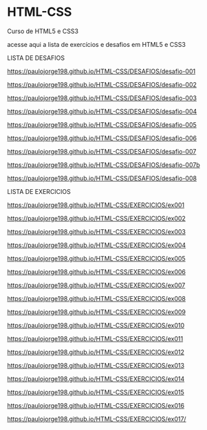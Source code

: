 # HTML-CSS
 Curso de HTML5 e CSS3

acesse aqui a lista de exercícios e desafios em HTML5 e CSS3

LISTA DE DESAFIOS

https://paulojorge198.github.io/HTML-CSS/DESAFIOS/desafio-001

https://paulojorge198.github.io/HTML-CSS/DESAFIOS/desafio-002

https://paulojorge198.github.io/HTML-CSS/DESAFIOS/desafio-003

https://paulojorge198.github.io/HTML-CSS/DESAFIOS/desafio-004

https://paulojorge198.github.io/HTML-CSS/DESAFIOS/desafio-005

https://paulojorge198.github.io/HTML-CSS/DESAFIOS/desafio-006

https://paulojorge198.github.io/HTML-CSS/DESAFIOS/desafio-007

https://paulojorge198.github.io/HTML-CSS/DESAFIOS/desafio-007b

https://paulojorge198.github.io/HTML-CSS/DESAFIOS/desafio-008

LISTA DE EXERCICIOS

https://paulojorge198.github.io/HTML-CSS/EXERCICIOS/ex001

https://paulojorge198.github.io/HTML-CSS/EXERCICIOS/ex002

https://paulojorge198.github.io/HTML-CSS/EXERCICIOS/ex003

https://paulojorge198.github.io/HTML-CSS/EXERCICIOS/ex004

https://paulojorge198.github.io/HTML-CSS/EXERCICIOS/ex005

https://paulojorge198.github.io/HTML-CSS/EXERCICIOS/ex006

https://paulojorge198.github.io/HTML-CSS/EXERCICIOS/ex007

https://paulojorge198.github.io/HTML-CSS/EXERCICIOS/ex008

https://paulojorge198.github.io/HTML-CSS/EXERCICIOS/ex009

https://paulojorge198.github.io/HTML-CSS/EXERCICIOS/ex010

https://paulojorge198.github.io/HTML-CSS/EXERCICIOS/ex011

https://paulojorge198.github.io/HTML-CSS/EXERCICIOS/ex012

https://paulojorge198.github.io/HTML-CSS/EXERCICIOS/ex013

https://paulojorge198.github.io/HTML-CSS/EXERCICIOS/ex014

https://paulojorge198.github.io/HTML-CSS/EXERCICIOS/ex015

https://paulojorge198.github.io/HTML-CSS/EXERCICIOS/ex016

https://paulojorge198.github.io/HTML-CSS/EXERCICIOS/ex017/
